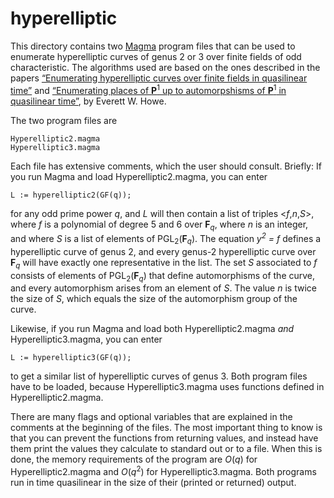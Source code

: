 # hyperelliptic

This directory contains two [Magma](http://magma.maths.usyd.edu.au/magma/) program files that can be used to enumerate
hyperelliptic curves of genus 2 or 3 over finite fields of odd characteristic. The algorithms used are based on the
ones described in the papers [&ldquo;Enumerating hyperelliptic curves over finite fields in quasilinear time&rdquo;](https://doi.org/10.1007/s40993-024-00594-7)
and [&ldquo;Enumerating places of **P**<sup>1</sup> up to automorpshisms of **P**<sup>1</sup> in quasilinear time&rdquo;](https://doi.org/10.48550/arXiv.2407.05534), by Everett W. Howe.

The two program files are

    Hyperelliptic2.magma
    Hyperelliptic3.magma

Each file has extensive comments, which the user should consult. Briefly: If you run Magma and load Hyperelliptic2.magma, you can enter

    L := hyperelliptic2(GF(q));

for any odd prime power *q*, and *L* will then contain a list of triples <*f*,*n*,*S*>, where *f* is a polynomial of degree 5 and 6 over __F__<sub>*q*</sub>, 
where *n* is an integer, and where *S* is a list of elements of PGL<sub>2</sub>(__F__<sub>*q*</sub>). The equation *y<sup>2</sup> = f* defines a hyperelliptic curve of genus 2, and every genus-2 hyperelliptic curve over __F__<sub>*q*</sub> will have exactly one representative in the list. 
The set *S* associated to *f* consists of elements of PGL<sub>2</sub>(__F__<sub>*q*</sub>) that define automorphisms of the curve, and every automorphism
arises from an element of *S*. The value *n* is twice the size of *S*, which equals the size of the automorphism group of the curve.

Likewise, if you run Magma and load both Hyperelliptic2.magma *and* Hyperelliptic3.magma, you can enter

    L := hyperelliptic3(GF(q));

to get a similar list of hyperelliptic curves of genus 3. Both program files have to be loaded, because  Hyperelliptic3.magma uses
functions defined in Hyperelliptic2.magma.

There are many flags and optional variables that are explained in the comments at the beginning of the files. The most important thing to know is that you can prevent the functions from returning values, and instead have them print the values they calculate to standard out or to a file. When this is done, the memory requirements of the program are *O*(*q*) for Hyperelliptic2.magma and *O*(*q*<sup>2</sup>) for Hyperelliptic3.magma. Both programs run in time quasilinear in the size of their (printed or returned) output.
